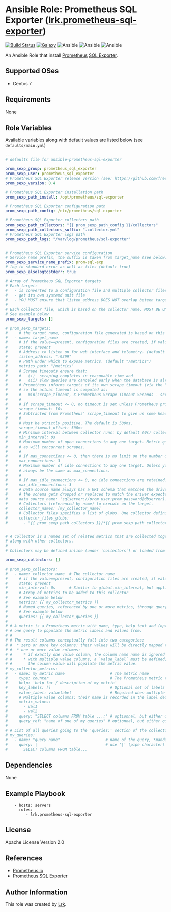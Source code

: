 Ansible Role: Prometheus SQL Exporter ([lrk.prometheus-sql-exporter](https://galaxy.ansible.com/lrk/prometheus-sql-exporter/))
=========
[![Build Status](https://travis-ci.org/lrk/ansible-role-prometheus-sql-exporter.svg?branch=master)](https://travis-ci.org/lrk/ansible-role-prometheus-sql-exporter)
[![Galaxy](https://img.shields.io/badge/galaxy-lrk.prometheus--sql--exporter-blue.svg)](https://galaxy.ansible.com/lrk/prometheus-sql-exporter)
![Ansible](https://img.shields.io/ansible/role/d/23765.svg)
![Ansible](https://img.shields.io/badge/dynamic/json.svg?label=min_ansible_version&url=https%3A%2F%2Fgalaxy.ansible.com%2Fapi%2Fv1%2Froles%2F23765%2F&query=$.min_ansible_version)
![Ansible](https://img.shields.io/ansible/quality/23765)

An Ansible Role that install [Prometheus](https://prometheus.io) [SQL Exporter](https://github.com/free/sql_exporter).


Supported OSes
--------------
- Centos 7

Requirements
------------

None

Role Variables
--------------

Available variables along with default values are listed below (see `defaults/main.yml`)
```yml
---
# defaults file for ansible-prometheus-sql-exporter

prom_sexp_group: prometheus_sql_exporter
prom_sexp_user: prometheus_sql_exporter
# Prometheus SQL Exporter release version (see: https://github.com/free/sql_exporter/releases for available versions)
prom_sexp_version: 0.4

# Prometheus SQL Exporter installation path
prom_sexp_path_install: /opt/prometheus/sql-exporter

# Prometheus SQL Exporter configuration path
prom_sexp_path_config: /etc/prometheus/sql-exporter

# Prometheus SQL Exporter collectors path
prom_sexp_path_collectors: "{{ prom_sexp_path_config }}/collectors"
prom_sexp_path_collectors_suffix: ".collector.yml"
# Prometheus SQL Exporter logs path
prom_sexp_path_logs: "/var/log/prometheus/sql-exporter"


# Prometheus SQL Exporter service configuration
# Service name prefix, the suffix is taken from target_name (see below)
prom_sexp_service_name_prefix: prom-sql-exp
# log to standard error as well as files (default true)
prom_sexp_alsologtostderr: true

# Array of Prometheus SQL Exporter targets
# Each target:
#   - is converted to a configuration file and multiple collector files
#   - get its own systemd unit file
#   - YOU MUST ensure that listen_address DOES NOT overlap beteen targets to avoid conflicts
#
# Each collector file, which is based on the collector name, MUST BE UNIQUE
# See example below
prom_sexp_targets: []

# prom_sexp_targets:
#     # the target name, configuration file generated is based on this value
#   - name: target_name
#     # if the value==present, configuration files are created, if value!=present, configuration files are deleted. Default value: present
#     state: present
#     # Address to listen on for web interface and telemetry. (default ":9399")
#     listen_address: ":9399"
#     # Path under which to expose metrics. (default "/metrics")
#     metrics_path: "/metrics"
#     # Scrape timeouts ensure that:
#     #   (i)  scraping completes in reasonable time and
#     #   (ii) slow queries are canceled early when the database is already under heavy load
#     # Prometheus informs targets of its own scrape timeout (via the "X-Prometheus-Scrape-Timeout-Seconds" request header)
#     # so the actual timeout is computed as:
#     #   min(scrape_timeout, X-Prometheus-Scrape-Timeout-Seconds - scrape_timeout_offset)
#     #
#     # If scrape_timeout <= 0, no timeout is set unless Prometheus provides one. The default is 10s.
#     scrape_timeout: 10s
#     # Subtracted from Prometheus' scrape_timeout to give us some headroom and prevent Prometheus from timing out first.
#     #
#     # Must be strictly positive. The default is 500ms.
#     scrape_timeout_offset: 500ms
#     # Minimum interval between collector runs: by default (0s) collectors are executed on every scrape.
#     min_interval: 0s
#     # Maximum number of open connections to any one target. Metric queries will run concurrently on multiple connections,
#     # as will concurrent scrapes.
#     #
#     # If max_connections <= 0, then there is no limit on the number of open connections. The default is 3.
#     max_connections: 3
#     # Maximum number of idle connections to any one target. Unless you use very long collection intervals, this should
#     # always be the same as max_connections.
#     #
#     # If max_idle_connections <= 0, no idle connections are retained. The default is 3.
#     max_idle_connections: 3
#     # Data source name always has a URI schema that matches the driver name. In some cases (e.g. MySQL)
#     # the schema gets dropped or replaced to match the driver expected DSN format.
#     data_source_name: 'sqlserver://prom_user:prom_password@dbserver1.example.com:1433'
#     # Collectors (referenced by name) to execute on the target.
#     collector_names: [my_collector_name]
#     # Collector files specifies a list of globs. One collector definition per file.
#     collector_files_globs:
#       - "{{ prom_sexp_path_collectors }}/*{{ prom_sexp_path_collectors_suffix }}"


# A collector is a named set of related metrics that are collected together. It can be referenced by name, possibly
# along with other collectors.
#
# Collectors may be defined inline (under `collectors`) or loaded from `collector_files` (one collector per file).

prom_sexp_collectors: []

# prom_sexp_collectors:
#   - name: collector name  # The collector name
#     # if the value==present, configuration files are created, if value!=present, configuration files are deleted. Default value: present
#     state: present
#     min_interval: 0s      # Similar to global.min_interval, but applies to this collector only.
#     # Array of metrics to be added to this collector
#     # See example below
#     metrics: {{ my_collector_metrics }}
#     # Named queries, referenced by one or more metrics, through query_ref.
#     # See example below
#     queries: {{ my_collector_queries }}
#
# # A metric is a Prometheus metric with name, type, help text and (optional) additional labels, paired with exactly
# # one query to populate the metric labels and values from.
# #
# # The result columns conceptually fall into two categories:
# #  * zero or more key columns: their values will be directly mapped to labels of the same name;
# #  * one or more value columns:
# #     * if exactly one value column, the column name name is ignored and its value becomes the metric value
# #     * with multiple value columns, a `value_label` must be defined; the column name will populate this label and
# #       the column value will popilate the metric value.
# my_collector_metrics:
#   - name: my metric name                    # The metric name
#     type: counter                           # The Prometheus metric type
#     help: 'help for / description of my metric'
#     key_labels: []                          # Optional set of labels derived from key columns.
#     value_label: valuelabel                 # Required when multiple value columns are configured.
#     # Multiple value columns: their name is recorded in the label defined by `attrubute_label`
#     metric_values:
#       - val1
#       - val2
#     query: "SELECT columns FROM table ...;" # optionnal, but either query or query_ref is required
#     query_ref: "name of one of my queries" # optionnal, but either query or query_ref is required
#
# # List of all queries going to the 'queries:' section of the collector configuration
# my_queries:
#   - name: "query name"                    # name of the query, *mandatory*
#     query: |                              # use '|' (pipe character) to use multiline, *mandatory*
#       SELECT columns FROM table...

```

Dependencies
------------

None

Example Playbook
----------------

```
    - hosts: servers
      roles:
         - lrk.prometheus-sql-exporter
```

 License
 -------

 Apache License Version 2.0

 References
 ----------

- [Prometheus.io](https://prometheus.io)
- [Prometheus SQL Exporter](https://github.com/free/sql_exporter)

Author Information
------------------
This role was created by [Lrk](https://github.com/lrk).
